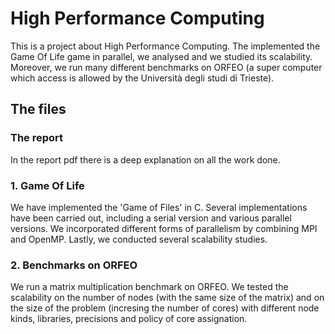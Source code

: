 # High Performance Computing 
This is a project about High Performance Computing. The implemented the Game Of Life game in parallel, we analysed and we studied its scalability. Moreover, we run many different benchmarks on ORFEO (a super computer which access is allowed by the Università degli studi di Trieste).

## The files
### The report
In the report pdf there is a deep explanation on all the work done. 

### 1. Game Of Life
We have implemented the 'Game of Files' in C. Several implementations have been carried out, including a serial version and various parallel versions. We incorporated different forms of parallelism by combining MPI and OpenMP. Lastly, we conducted several scalability studies.

### 2. Benchmarks on ORFEO
We run a matrix multiplication benchmark on ORFEO. We tested the scalability on the number of nodes (with the same size of the matrix) and on the size of the problem (incresing the number of cores) with different node kinds, libraries, precisions and policy of core assignation.  



